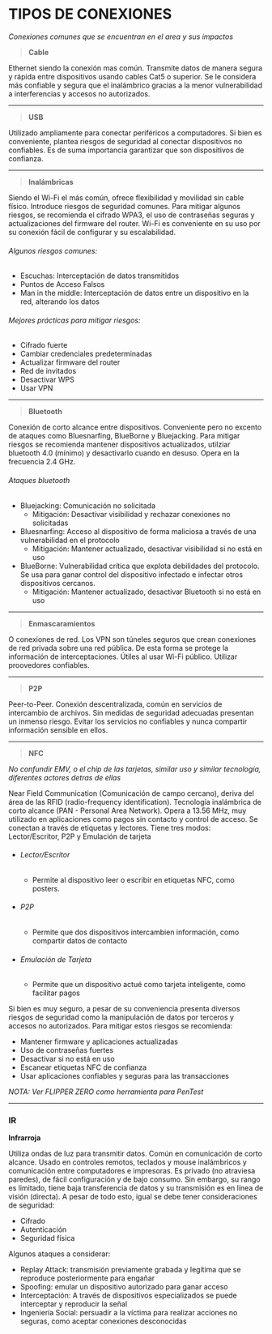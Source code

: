 
# TIPOS DE CONEXIONES
_Conexiones comunes que se encuentran en el area y sus impactos_

> __Cable__

Ethernet siendo la conexión mas común.
Transmite datos de manera segura y rápida entre dispositivos usando cables Cat5 o superior.
Se le considera más confiable y segura que el inalámbrico gracias a la menor vulnerabilidad a interferencias y accesos no autorizados.

---

> __USB__

Utilizado ampliamente para conectar periféricos a computadores. Si bien es conveniente, plantea riesgos de seguridad al conectar dispositivos no confiables.
Es de suma importancia garantizar que son dispositivos de confianza.

---

> __Inalámbricas__

Siendo el Wi-Fi el más común, ofrece flexibilidad y movilidad sin cable físico. Introduce riesgos de seguridad comunes. Para mitigar algunos riesgos, se recomienda el cifrado WPA3, el uso de contraseñas seguras y actualizaciones del firmware del router.
Wi-Fi es conveniente en su uso por su conexión fácil de configurar y su escalabilidad.

###### Algunos riesgos comunes:
- Escuchas: Interceptación de datos transmitidos
- Puntos de Acceso Falsos
- Man in the middle: Interceptación de datos entre un dispositivo en la red, alterando los datos

###### Mejores prácticas para mitigar riesgos:
- Cifrado fuerte
- Cambiar credenciales predeterminadas
- Actualizar firmware del router
- Red de invitados
- Desactivar WPS
- Usar VPN

---

> __Bluetooth__

Conexión de corto alcance entre dispositivos. Conveniente pero no excento de ataques como Bluesnarfing, BlueBorne y Bluejacking. Para mitigar riesgos se recomienda mantener dispositivos actualizados, utilziar bluetooth 4.0 (mínimo) y desactivarlo cuando en desuso.
Opera en la frecuencia 2.4 GHz.

###### Ataques bluetooth
- Bluejacking: Comunicación no solicitada
  - Mitigación: Desactivar visibilidad y rechazar conexiones no solicitadas
- Bluesnarfing: Acceso al dispositivo de forma maliciosa a través de una vulnerabilidad en el protocolo
  - Mitigación: Mantener actualizado, desactivar visibilidad si no está en uso
- BlueBorne: Vulnerabilidad crítica que explota debilidades del protocolo. Se usa para ganar control del dispositivo infectado e infectar otros dispositivos cercanos.
  - Mitigación: Mantener actualizado, desactivar Bluetooth si no está en uso



---

> __Enmascaramientos__

O conexiones de red. Los VPN son túneles seguros que crean conexiones de red privada sobre una red pública. De esta forma se protege la información de interceptaciones. Útiles al usar Wi-Fi público. Utilizar proovedores confiables.

---

> __P2P__

Peer-to-Peer. Conexión descentralizada, común en servicios de intercambio de archivos. Sin medidas de seguridad adecuadas presentan un inmenso riesgo. Evitar los servicios no confiables y nunca compartir información sensible en ellos.

---

> __NFC__

_No confundir EMV, o el chip de las tarjetas, similar uso y similar tecnología, diferentes actores detras de ellas_

Near Field Communication (Comunicación de campo cercano), deriva del área de las RFID (radio-frequency identification). Tecnología inalámbrica de corto alcance (PAN - Personal Area Network). Opera a 13.56 MHz, muy utilizado en aplicaciones como pagos sin contacto y control de acceso.
Se conectan a través de etiquetas y lectores.
Tiene tres modos: Lector/Escritor, P2P y Emulación de tarjeta
- ###### Lector/Escritor
  - Permite al dispositivo leer o escribir en etiquetas NFC, como posters.
- ###### P2P
  - Permite que dos dispositivos intercambien información, como compartir datos de contacto
- ###### Emulación de Tarjeta
  - Permite que un dispositivo actué como tarjeta inteligente, como facilitar pagos

Si bien es muy seguro, a pesar de su conveniencia presenta diversos riesgos de seguridad como la manipulación de datos por terceros y accesos no autorizados.
Para mitigar estos riesgos se recomienda:
- Mantener firmware y aplicaciones actualizadas
- Uso de contraseñas fuertes
- Desactivar si no está en uso
- Escanear etiquetas NFC de confianza
- Usar aplicaciones confiables y seguras para las transacciones

_NOTA: Ver FLIPPER ZERO como herramienta para PenTest_

---

### IR

__Infrarroja__

Utiliza ondas de luz para transmitir datos. Común en comunicación de corto alcance.
Usado en controles remotos, teclados y mouse inalámbricos y comunicación entre computadores e impresoras.
Es privado (no atraviesa paredes), de fácil configuración y de bajo consumo.
Sin embargo, su rango es limitado, tiene baja transferencia de datos y su transmisión es en línea de visión (directa).
A pesar de todo esto, igual se debe tener consideraciones de seguridad:
- Cifrado
- Autenticación
- Seguridad física
  
Algunos ataques a considerar:
- Replay Attack: transmisión previamente grabada y legítima que se reproduce posteriormente para engañar
- Spoofing: emular un dispositivo autorizado para ganar acceso
- Interceptación: A través de dispositivos especializados se puede interceptar y reproducir la señal
- Ingeniería Social: persuadir a la víctima para realizar acciones no seguras, como aceptar conexiones desconocidas
